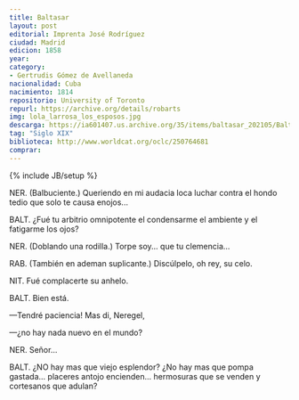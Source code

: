```yaml
---
title: Baltasar
layout: post
editorial: Imprenta José Rodríguez
ciudad: Madrid
edicion: 1858
year: 
category: 
- Gertrudis Gómez de Avellaneda
nacionalidad: Cuba
nacimiento: 1814
repositorio: University of Toronto
repurl: https://archive.org/details/robarts
img: lola_larrosa_los_esposos.jpg
descarga: https://ia601407.us.archive.org/35/items/baltasar_202105/Baltasar.pdf
tag: "Siglo XIX"
biblioteca: http://www.worldcat.org/oclc/250764681
comprar: 
---
```

{% include JB/setup %}

NER. (Balbuciente.) Queriendo en mi audacia loca luchar contra el hondo tedio que solo  te causa enojos...
 
BALT. ¿Fué tu arbitrio  omnipotente el condensarme el ambiente y el fatigarme los ojos?  
 
NER. (Doblando una rodilla.) Torpe soy... que tu clemencia...
 
RAB. (También en ademan suplicante.) Discúlpelo, oh rey, su celo.  
 
NIT. Fué complacerte su anhelo. 
 
BALT. Bien está. 
 
—Tendré  paciencia!  Mas  di,  Neregel,
 
—¿no  hay  nada  nuevo  en  el  mundo?  

NER. Señor...
 
BALT. ¿NO hay mas que viejo esplendor? ¿No hay mas que pompa gastada... placeres antojo encienden... hermosuras  que se venden y cortesanos que adulan? 
